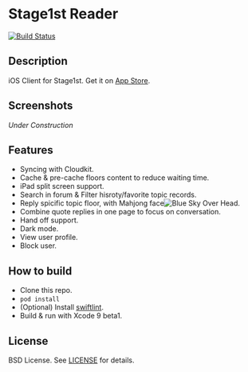 # Stage1st Reader

[![Build Status](https://travis-ci.org/ainopara/Stage1st-Reader.svg?branch=master)](https://travis-ci.org/ainopara/Stage1st-Reader)

## Description
iOS Client for Stage1st. Get it on [App Store](https://itunes.apple.com/app/apple-store/id509916119?pt=117723272&ct=Github&mt=8).

## Screenshots
*Under Construction*

## Features
- Syncing with Cloudkit.
- Cache & pre-cache floors content to reduce waiting time.
- iPad split screen support.
- Search in forum & Filter hisroty/favorite topic records.
- Reply spicific topic floor, with Mahjong face![Blue Sky Over Head](https://raw.githubusercontent.com/ainopara/Stage1st-Reader/master/Mahjong/face/98.gif).
- Combine quote replies in one page to focus on conversation.
- Hand off support.
- Dark mode.
- View user profile.
- Block user.

## How to build
- Clone this repo.
- `pod install`
- (Optional) Install [swiftlint](https://github.com/realm/SwiftLint).
- Build & run with Xcode 9 beta1.

## License
BSD License. See [LICENSE](https://github.com/ainopara/Stage1st-Reader/blob/develop/LICENSE.txt) for details.
